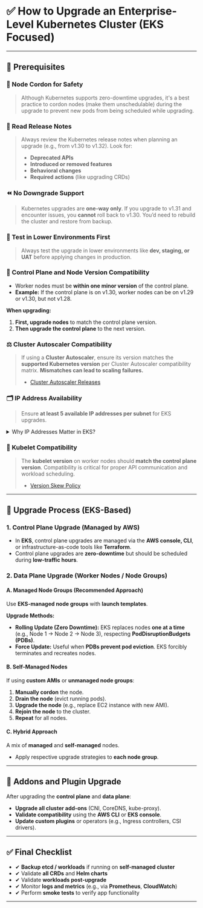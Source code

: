 # ✅ How to Upgrade an Enterprise-Level Kubernetes Cluster (EKS Focused)

---

## 📌 Prerequisites

### 🛑 Node Cordon for Safety
> Although Kubernetes supports zero-downtime upgrades, it's a best practice to cordon nodes (make them unschedulable) during the upgrade to prevent new pods from being scheduled while upgrading.

### 📖 Read Release Notes
> Always review the Kubernetes release notes when planning an upgrade (e.g., from v1.30 to v1.32). Look for:
> - **Deprecated APIs**
> - **Introduced or removed features**
> - **Behavioral changes**
> - **Required actions** (like upgrading CRDs)

### ⏪ No Downgrade Support
> Kubernetes upgrades are **one-way only**. If you upgrade to v1.31 and encounter issues, you **cannot** roll back to v1.30. You’d need to rebuild the cluster and restore from backup.

### 🧪 Test in Lower Environments First
> Always test the upgrade in lower environments like **dev, staging, or UAT** before applying changes in production.

### 🔄 Control Plane and Node Version Compatibility
- Worker nodes must be **within one minor version** of the control plane.
- **Example:** If the control plane is on v1.30, worker nodes can be on v1.29 or v1.30, but not v1.28.

**When upgrading:**
1. **First, upgrade nodes** to match the control plane version.
2. **Then upgrade the control plane** to the next version.

### ⚖️ Cluster Autoscaler Compatibility
> If using a **Cluster Autoscaler**, ensure its version matches the **supported Kubernetes version** per Cluster Autoscaler compatibility matrix. **Mismatches can lead to scaling failures.**  
> - [Cluster Autoscaler Releases](https://github.com/kubernetes/autoscaler#releases)

### 🗂️ IP Address Availability
> Ensure **at least 5 available IP addresses per subnet** for EKS upgrades.

<details>
<summary>Why IP Addresses Matter in EKS?</summary>

- **Scaling and Replacement of Nodes:** During node upgrades, old nodes are drained, and new ones are brought up. If you are replacing nodes or scaling up your cluster, you need available IP addresses for the new pods and nodes.
- **Pod IP Addressing:** If you're using the Amazon VPC CNI (default for EKS), each pod gets a VPC IP address. If your subnet is near capacity, upgrades and scaling can fail due to IP exhaustion.

**Best Practice:**  
- Ensure adequate IP address availability in your VPC subnet before upgrading or scaling your EKS cluster.
- Amazon recommends having at least 10% more available IP addresses than your current usage, especially if you are using the Amazon VPC CNI.
</details>

### 🔗 Kubelet Compatibility
> The **kubelet version** on worker nodes should **match the control plane version**. Compatibility is critical for proper API communication and workload scheduling.  
> - [Version Skew Policy](https://kubernetes.io/releases/version-skew-policy/)

---

## 🚀 Upgrade Process (EKS-Based)

### 1. Control Plane Upgrade (Managed by AWS)

- In **EKS**, control plane upgrades are managed via the **AWS console, CLI**, or infrastructure-as-code tools like **Terraform**.
- Control plane upgrades are **zero-downtime** but should be scheduled during **low-traffic hours**.

### 2. Data Plane Upgrade (Worker Nodes / Node Groups)

#### A. Managed Node Groups (**Recommended Approach**)
Use **EKS-managed node groups** with **launch templates**.

**Upgrade Methods:**
- **Rolling Update (Zero Downtime):** EKS replaces nodes **one at a time** (e.g., Node 1 → Node 2 → Node 3), respecting **PodDisruptionBudgets (PDBs)**.
- **Force Update:** Useful when **PDBs prevent pod eviction**. EKS forcibly terminates and recreates nodes.

#### B. Self-Managed Nodes

If using **custom AMIs** or **unmanaged node groups**:
1. **Manually cordon** the node.
2. **Drain the node** (evict running pods).
3. **Upgrade the node** (e.g., replace EC2 instance with new AMI).
4. **Rejoin the node** to the cluster.
5. **Repeat** for all nodes.

#### C. Hybrid Approach

A mix of **managed** and **self-managed** nodes.
- Apply respective upgrade strategies to **each node group**.

---

## 🔌 Addons and Plugin Upgrade

After upgrading the **control plane** and **data plane**:
- **Upgrade all cluster add-ons** (CNI, CoreDNS, kube-proxy).
- **Validate compatibility** using the **AWS CLI** or **EKS console**.
- **Update custom plugins** or operators (e.g., Ingress controllers, CSI drivers).

---

## ✅ Final Checklist

- ✔ **Backup etcd / workloads** if running on **self-managed cluster**
- ✔ Validate **all CRDs** and **Helm charts**
- ✔ Validate **workloads post-upgrade**
- ✔ Monitor **logs and metrics** (e.g., via **Prometheus**, **CloudWatch**)
- ✔ Perform **smoke tests** to verify app functionality

---